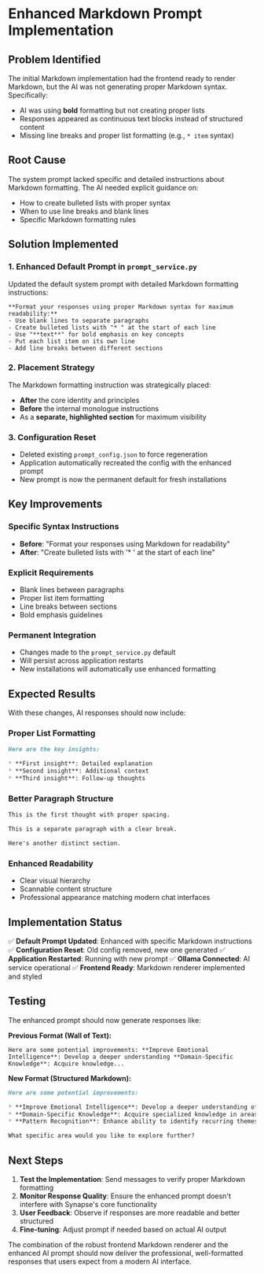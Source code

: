 # Enhanced Markdown Prompt Implementation

## Problem Identified
The initial Markdown implementation had the frontend ready to render Markdown, but the AI was not generating proper Markdown syntax. Specifically:

- AI was using **bold** formatting but not creating proper lists
- Responses appeared as continuous text blocks instead of structured content
- Missing line breaks and proper list formatting (e.g., `* item` syntax)

## Root Cause
The system prompt lacked specific and detailed instructions about Markdown formatting. The AI needed explicit guidance on:
- How to create bulleted lists with proper syntax
- When to use line breaks and blank lines
- Specific Markdown formatting rules

## Solution Implemented

### 1. Enhanced Default Prompt in `prompt_service.py`
Updated the default system prompt with detailed Markdown formatting instructions:

```text
**Format your responses using proper Markdown syntax for maximum readability:**
- Use blank lines to separate paragraphs
- Create bulleted lists with "* " at the start of each line
- Use "**text**" for bold emphasis on key concepts
- Put each list item on its own line
- Add line breaks between different sections
```

### 2. Placement Strategy
The Markdown formatting instruction was strategically placed:
- **After** the core identity and principles
- **Before** the internal monologue instructions
- As a **separate, highlighted section** for maximum visibility

### 3. Configuration Reset
- Deleted existing `prompt_config.json` to force regeneration
- Application automatically recreated the config with the enhanced prompt
- New prompt is now the permanent default for fresh installations

## Key Improvements

### Specific Syntax Instructions
- **Before**: "Format your responses using Markdown for readability"
- **After**: "Create bulleted lists with '* ' at the start of each line"

### Explicit Requirements
- Blank lines between paragraphs
- Proper list item formatting
- Line breaks between sections
- Bold emphasis guidelines

### Permanent Integration
- Changes made to the `prompt_service.py` default
- Will persist across application restarts
- New installations will automatically use enhanced formatting

## Expected Results

With these changes, AI responses should now include:

### Proper List Formatting
```markdown
Here are the key insights:

* **First insight**: Detailed explanation
* **Second insight**: Additional context
* **Third insight**: Follow-up thoughts
```

### Better Paragraph Structure
```markdown
This is the first thought with proper spacing.

This is a separate paragraph with a clear break.

Here's another distinct section.
```

### Enhanced Readability
- Clear visual hierarchy
- Scannable content structure
- Professional appearance matching modern chat interfaces

## Implementation Status

✅ **Default Prompt Updated**: Enhanced with specific Markdown instructions
✅ **Configuration Reset**: Old config removed, new one generated
✅ **Application Restarted**: Running with new prompt
✅ **Ollama Connected**: AI service operational
✅ **Frontend Ready**: Markdown renderer implemented and styled

## Testing

The enhanced prompt should now generate responses like:

**Previous Format (Wall of Text):**
```
Here are some potential improvements: **Improve Emotional Intelligence**: Develop a deeper understanding **Domain-Specific Knowledge**: Acquire knowledge...
```

**New Format (Structured Markdown):**
```markdown
Here are some potential improvements:

* **Improve Emotional Intelligence**: Develop a deeper understanding of emotional patterns and responses
* **Domain-Specific Knowledge**: Acquire specialized knowledge in areas relevant to your thinking
* **Pattern Recognition**: Enhance ability to identify recurring themes in conversations

What specific area would you like to explore further?
```

## Next Steps

1. **Test the Implementation**: Send messages to verify proper Markdown formatting
2. **Monitor Response Quality**: Ensure the enhanced prompt doesn't interfere with Synapse's core functionality
3. **User Feedback**: Observe if responses are more readable and better structured
4. **Fine-tuning**: Adjust prompt if needed based on actual AI output

The combination of the robust frontend Markdown renderer and the enhanced AI prompt should now deliver the professional, well-formatted responses that users expect from a modern AI interface.
